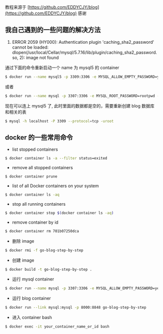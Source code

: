 教程来源于 [https://github.com/EDDYCJY/blog](https://github.com/EDDYCJY/blog) 感谢

## 我自己遇到的一些问题的解决方法

1. ERROR 2059 (HY000): Authentication plugin 'caching_sha2_password' cannot be loaded: dlopen(/usr/local/Cellar/mysql/5.7.16/lib/plugin/caching_sha2_password.so, 2): image not found

通过下面的命令重新启动一个 name 为 mysql5 的 container

```bash
$ docker run --name mysql5 -p 3309:3306 -e MYSQL_ALLOW_EMPTY_PASSWORD=yes -d mysql --default-authentication-plugin=mysql_native_password
```

或者

```bash
$ docker run --name mysql -p 3307:3306 -e MYSQL_ROOT_PASSWORD=rootpwd -d mysql --default-authentication-plugin=mysql_native_password
```

现在可以连上 mysql5 了, 此时里面的数据都是空的，需要重新创建 blog 数据库和相关的表

```bash
$ mysql -h localhost -P 3309 --protocol=tcp -uroot
```

## docker 的一些常用命令

- list stopped containers

```bash
$ docker container ls -a --filter status=exited
```

- remove all stopped containers

```bash
$ docker container prune
```

- list of all Docker containers on your system

```bash
$ docker container ls -aq
```

- stop all running containers

```bash
$ docker container stop $(docker container ls -aq)
```

- remove container by id

```bash
$ docker container rm 701b07250dca
```

- 删除 image

```bash
$ docker rmi -f go-blog-step-by-step
```

- 创建 image

```bash
$ docker build -t go-blog-step-by-step .
```

- 运行 mysql container

```bash
$ docker run --name mysql -p 3307:3306 -e MYSQL_ALLOW_EMPTY_PASSWORD=yes -d mysql --default-authentication-plugin=mysql_native_password
```

- 运行 blog container

```bash
$ docker run --link mysql:mysql -p 8000:8848 go-blog-step-by-step
```

- 进入 container bash

```bash
$ docker exec -it your_container_name_or_id bash
```